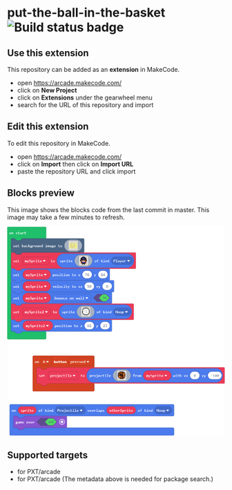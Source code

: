 # put-the-ball-in-the-basket ![Build status badge](https://github.com/alawyb50/put-the-ball-in-the-basket/workflows/MakeCode/badge.svg)



## Use this extension

This repository can be added as an **extension** in MakeCode.

* open https://arcade.makecode.com/
* click on **New Project**
* click on **Extensions** under the gearwheel menu
* search for the URL of this repository and import

## Edit this extension

To edit this repository in MakeCode.

* open https://arcade.makecode.com/
* click on **Import** then click on **Import URL**
* paste the repository URL and click import

## Blocks preview

This image shows the blocks code from the last commit in master.
This image may take a few minutes to refresh.

![A rendered view of the blocks](https://github.com/alawyb50/put-the-ball-in-the-basket/raw/master/.makecode/blocks.png)

## Supported targets

* for PXT/arcade
* for PXT/arcade
(The metadata above is needed for package search.)

